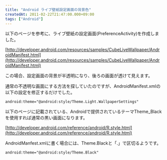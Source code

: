 ```yaml
---
title: "Android ライブ壁紙設定画面の背景色"
createdAt: 2011-02-22T21:47:00.000+09:00
tags: ["Android"]
---
```

以下のページを参考に、ライブ壁紙の設定画面(PreferenceActivity)を作成しました。
<!--more-->
[http://developer.android.com/resources/samples/CubeLiveWallpaper/AndroidManifest.html](http://developer.android.com/resources/samples/CubeLiveWallpaper/AndroidManifest.html)

この場合、設定画面の背景が半透明になり、後ろの画面が透けて見えます。

通常の不透明な画面にする方法を探していたのですが、AndroidManifest.xmlの以下の設定を修正するだけでした。

```
android:theme="@android:style/Theme.Light.WallpaperSettings"
```

以下のページに記載されている、Androidで提供されているテーマTheme\_Blackを使用すれば通常の黒い画面になります。

[http://developer.android.com/reference/android/R.style.html](http://developer.android.com/reference/android/R.style.html)

AndroidManfest.xmlに書く場合には、Theme.Blackと「.」で区切るようです。

```
android:theme="@android:style/Theme.Black"
```

